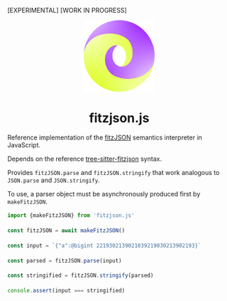 [EXPERIMENTAL]
[WORK IN PROGRESS]

<p align=center>
<img src="https://raw.githubusercontent.com/xtao-org/fitzjson/master/logo2.png" alt="fitzJSON logo" width="160"/>
<h1 align=center>fitzjson.js</h1>
</p>

Reference implementation of the [fitzJSON](https://github.com/xtao-org/fitzjson) semantics interpreter in JavaScript.

Depends on the reference [tree-sitter-fitzjson](https://github.com/xtao-org/tree-sitter-fitzjson) syntax.

Provides `fitzJSON.parse` and `fitzJSON.stringify` that work analogous to `JSON.parse` and `JSON.stringify`.

To use, a parser object must be asynchronously produced first by `makeFitzJSON`.

```js
import {makeFitzJSON} from 'fitzjson.js'

const fitzJSON = await makeFitzJSON()

const input = `{"a":@bigint 2219302139021039219030213902193}`

const parsed = fitzJSON.parse(input)

const stringified = fitzJSON.stringify(parsed)

console.assert(input === stringified)
```